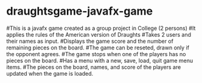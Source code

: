 # draughtsgame-javafx-game
#This is a javafx game created as a group project in College (2 persons)
#It applies the rules of the American version of Draughts
#Takes 2 users and their names as input.
#Displays the game score and the number of remaining pieces on the board.
#The game can be reseted, drawn only if the opponent agrees.
#The game stops when one of the players has no pieces on the board.
#Has a menu with a new, save, load, quit game menu items.
#The pieces on the board, names, and score of the players are updated when the game is loaded.
